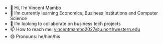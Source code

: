 - 👋 Hi, I’m Vincent Mambo
- 🌱 I’m currently learning Economics, Business Institutions and Computer Science
- 💞️ I’m looking to collaborate on business tech projects
- 📫 How to reach me: vincentmambo2027@u.northwestern.edu
- 😄 Pronouns: he/him/his
